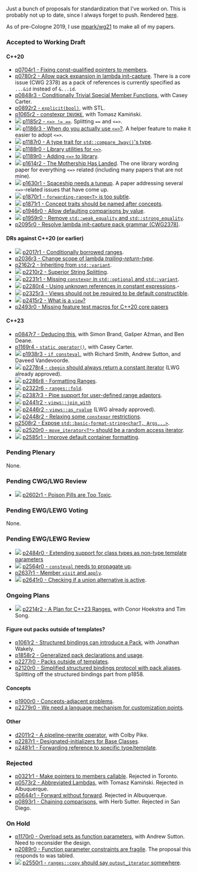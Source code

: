 Just a bunch of proposals for standardization that I've worked on. This is
probably not up to date, since I always forget to push. Rendered
[here](https://brevzin.github.io/cpp_proposals).

As of pre-Cologne 2019, I use [mpark/wg21](https://github.com/mpark/wg21) to
make all of my papers.

### Accepted to Working Draft

#### C++20

- [p0704r1 - Fixing const-qualified pointers to members](0704_const_qual_pmfs/p0704r1.html).
- [p0780r2 - Allow pack expansion in lambda init-capture](0780_lambda_pack_capture/p0780r2.html). There is a core issue (CWG 2378) as a pack of references is currently specified as `...&id` instead of `&...id`.
- [p0848r3 - Conditionally Trivial Special Member Functions](0848_special_members/p0848r3.html), with Casey Carter.
- [p0892r2 - `explicit(bool)`](0892_explicit_bool/p0892r2.html), with STL.
- [p1065r2 - constexpr `INVOKE`](1065_constexpr_invoke/p1065r2.html), with Tomasz Kamiński.
- ![][~spaceship] [p1185r2 - `<=> != ==`](118x_spaceship/p1185r2.html). Splitting `==` and `<=>`.
- ![][~spaceship] [p1186r3 - When do you actually use `<=>`?](118x_spaceship/p1186r3.html). A helper feature to make it easier to adopt `<=>`.
- ![][~spaceship] [p1187r0 - A type trait for `std::compare_3way()`'s type](118x_spaceship/p1187r0.html).
- ![][~spaceship] [p1188r0 - Library utilities for `<=>`](118x_spaceship/p1188r0.html).
- ![][~spaceship] [p1189r0 - Adding `<=>` to library](118x_spaceship/p1189r0.html).
- ![][~spaceship] [p1614r2 - The Mothership Has Landed](118x_spaceship/p1614r2.html). The one library wording paper for everything `<=>` related (including many papers that are not mine).
- ![][~spaceship] [p1630r1 - Spaceship needs a tuneup](118x_spaceship/p1630r1.html). A paper addressing several `<=>`-related issues that have come up.
- ![][~ranges] [p1870r1 - `forwarding-range<T>` is too subtle](1870_forwarding_range/p1870r1.html).
- ![][~ranges] [p1871r1 - Concept traits should be named after concepts](1871_enable_sized_range/p1871r1.html).
- ![][~spaceship] [p1946r0 - Allow defaulting comparisons by value](1946_dflt_value_comparisons/p1946r0.html).
- ![][~spaceship] [p1959r0 - Remove `std::weak_equality` and `std::strong_equality`](1959_remove_equality/p1959r0.html).
- [p2095r0 - Resolve lambda init-capture pack grammar (CWG2378)](2095_lambda_pack_cwg/p2095r0.html).

#### DRs against C++20 (or earlier)

- ![][~ranges] [p2017r1 - Conditionally borrowed ranges](2017_safe_range/p2017r1.html).
- [p2036r3 - Change scope of lambda _trailing-return-type_](2036_lambda_scope/p2036r3.html).
- [p2162r2 - Inheriting from `std::variant`](2162_inherit_variant/p2162r2.html).
- ![][~ranges] [p2210r2 - Superior String Splitting](2210_string_split/p2210r2.html).
- ![][~constexpr] [p2231r1 - Missing `constexpr` in `std::optional` and `std::variant`](2231_constexpr_optional_variant/p2231r1.html).
- ![][~constexpr] [p2280r4 - Using unknown references in constant expressions](2280_unknown_reference/p2280r4.html).-
- ![][~ranges] [p2325r3 - Views should not be required to be default constructible](2325_views_default/p2325r3.html).
- ![][~ranges] [p2415r2 - What is a `view`?](2415_what_view/p2415r2.html)
- [p2493r0 - Missing feature test macros for C++20 core papers](2493_core_feature_test/p2493r0.html)

#### C++23

- [p0847r7 - Deducing this](0847_deducing_this/p0847r7.html), with Simon Brand, Gašper Ažman, and Ben Deane.
- [p1169r4 - `static operator()`](1169_static_call/p1169r4.html), with Casey Carter.
- ![][~constexpr] [p1938r3 - `if consteval`](1938_if_consteval/p1938r3.html), with Richard Smith, Andrew Sutton, and Daveed Vandevoorde.
- ![][~ranges] [p2278r4 - `cbegin` should always return a constant iterator](2278_cbegin/p2278r4.html) (LWG already approved).
- ![][~ranges] [p2286r8 - Formatting Ranges](2286_fmt_ranges/p2286r8.html).
- ![][~ranges] [p2322r6 - `ranges::fold`](2322_fold/p2322r6.html).
- ![][~ranges] [p2387r3 - Pipe support for user-defined range adaptors](2387_ranges_pipes/p2387r3.html).
- ![][~ranges] [p2441r2 - `views::join_with`](2441_join_with/p2441r2.html)
- ![][~ranges] [p2446r2 - `views::as_rvalue`](2446_move_view/p2446r2.html) (LWG already approved).
- ![][~constexpr] [p2448r2 - Relaxing some `constexpr` restrictions](2448_relax_constexpr/p2448r2.html).
- [p2508r2 - Expose `std::basic-format-string<charT, Args...>`](2508_expose_format_string/p2508r2.html).
- ![][~ranges] [p2520r0 - `move_iterator<T*>` should be a random access iterator](2520_move_iterator/p2520r0.html).
- ![][~ranges] [p2585r1 - Improve default container formatting](2585_fmt_container/p2585r1.html).

### Pending Plenary

None.

### Pending CWG/LWG Review

- ![][~ranges] [p2602r1 - Poison Pills are Too Toxic](2602_poison_pills/p2602r1.html).

### Pending EWG/LEWG Voting

None.

### Pending EWG/LEWG Review

- ![][~constexpr] [p2484r0 - Extending support for class types as non-type template parameters](2484_extend_cnttp/p2484r0.html)
- ![][~constexpr] [p2564r0 - `consteval` needs to propagate up](2564_consteval_patch/p2564r0.html).
- [p2637r1 - Member `visit` and `apply`](2637_member_visit/p2637r1.html).
- ![][~constexpr] [p2641r0 - Checking if a union alternative is active](2641_active_union/p2641r0.html).

### Ongoing Plans

- ![][~ranges] [p2214r2 - A Plan for C++23 Ranges](2214_ranges_plan/p2214r2.html), with Conor Hoekstra and Tim Song.

#### Figure out packs outside of templates?

- [p1061r2 - Structured bindings can introduce a Pack](1061_sb_pack/p1061r2.html), with Jonathan Wakely.
- [p1858r2 - Generalized pack declarations and usage](1858_generalized_packs/p1858r2.html).
- [p2277r0 - Packs outside of templates](2277_packs_outside_of_templates/p2277r0.html).
- [p2120r0 - Simplified structured bindings protocol with pack aliases](1858_generalized_packs/p2120r0.html). Splitting off the structured bindings part from p1858.

#### Concepts

- [p1900r0 - Concepts-adjacent problems](1900_concepts/p1900r0.html).
- [p2279r0 - We need a language mechanism for customization points](2279_static_polymorphism/p2279r0.html).

#### Other

- [d2011r2 - A pipeline-rewrite operator](2011_pipeline/d2011r2.html), with Colby Pike.
- [p2287r1 - Designated-initializers for Base Classes](2287_designated_base/p2287r1.html).
- [p2481r1 - Forwarding reference to specific type/template](2481_forward_ref/p2481r1.html).

### Rejected

- [p0321r1 - Make pointers to members callable](0312_pointers_to_members/p0312r1.html). Rejected in Toronto.
- [p0573r2 - Abbreviated Lambdas](0573_abbrev_lambdas/p0573r2.html), with Tomasz Kamiński. Rejected in Albuquerque.
- [p0644r1 - Forward without forward](0644_fwd/p0644r1.html). Rejected in Albuquerque.
- [p0893r1 - Chaining comparisons](0893_chain_comparisons/p0893r1.html), with Herb Sutter. Rejected in San Diego.

### On Hold
- [p1170r0 - Overload sets as function parameters](1170_overload_sets/p1170r0.html), with Andrew Sutton. Need to reconsider the design.
- [p2089r0 - Function parameter constraints are fragile](2089_param_constraints/p2089r0.html). The proposal this responds to was tabled.
- ![][~ranges] [p2550r1 - `ranges::copy` should say `output_iterator` somewhere](2550_algo_output_iterator/p2550r1.html).


[~ranges]: https://img.shields.io/badge/-ranges-brightgreen
[~constexpr]: https://img.shields.io/badge/-constexpr-blueviolet
[~spaceship]: https://img.shields.io/badge/-%3C%3D%3E-yellow
